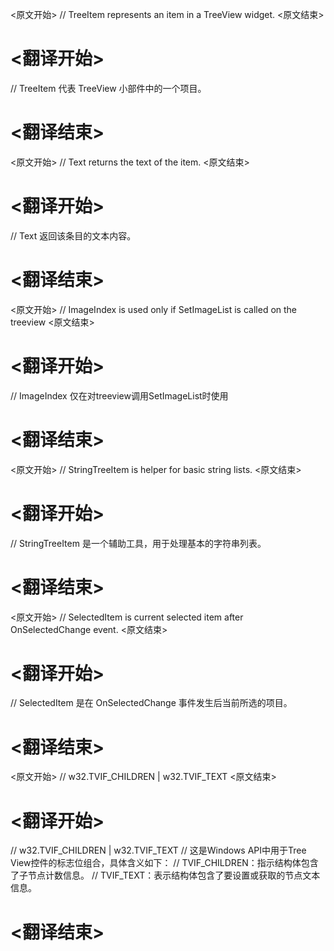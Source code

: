 
<原文开始>
// TreeItem represents an item in a TreeView widget.
<原文结束>

# <翻译开始>
// TreeItem 代表 TreeView 小部件中的一个项目。
# <翻译结束>


<原文开始>
// Text returns the text of the item.
<原文结束>

# <翻译开始>
// Text 返回该条目的文本内容。
# <翻译结束>


<原文开始>
// ImageIndex is used only if SetImageList is called on the treeview
<原文结束>

# <翻译开始>
// ImageIndex 仅在对treeview调用SetImageList时使用
# <翻译结束>


<原文开始>
// StringTreeItem is helper for basic string lists.
<原文结束>

# <翻译开始>
// StringTreeItem 是一个辅助工具，用于处理基本的字符串列表。
# <翻译结束>


<原文开始>
// SelectedItem is current selected item after OnSelectedChange event.
<原文结束>

# <翻译开始>
// SelectedItem 是在 OnSelectedChange 事件发生后当前所选的项目。
# <翻译结束>


<原文开始>
// w32.TVIF_CHILDREN | w32.TVIF_TEXT
<原文结束>

# <翻译开始>
// w32.TVIF_CHILDREN | w32.TVIF_TEXT
// 这是Windows API中用于Tree View控件的标志位组合，具体含义如下：
// TVIF_CHILDREN：指示结构体包含了子节点计数信息。
// TVIF_TEXT：表示结构体包含了要设置或获取的节点文本信息。
# <翻译结束>

